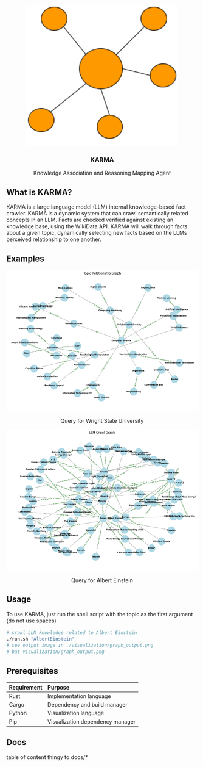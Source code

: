 
<p align="center">
  <a href="https://github.com/reesehatfield/karma">
    <img src="./docs/img/Logo.png" alt="Karma Logo" width="400" height="370">
  </a>
</p>

<h3 align="center"><strong>KARMA</strong></h3>

<p align="center">
    Knowledge Association and Reasoning Mapping Agent
  <br>
</p>

## What is KARMA?
KARMA is a large language model (LLM) internal knowledge-based fact crawler. KARMA is a dynamic system that can crawl semantically related concepts in an LLM. Facts are checked verified against existing an knowledge base, using the WikiData API. KARMA will walk through facts about a given topic, dynamically selecting new facts based on the LLMs perceived relationship to one another.

## Examples
<p align="center">
  <a href="https://github.com/reesehatfield/karma">
    <img src="./docs/img/wsu.png" alt="WSU KG" width="550" height="370">
  </a>
</p>
<p align="center">
    Query for Wright State University
  <br>
</p>
<!-------------------->
<p align="center">
  <a href="https://github.com/reesehatfield/karma">
    <img src="./docs/img/einstein.png" alt="WSU KG" width="550" height="370">
  </a>
</p>
<p align="center">
    Query for Albert Einstein
  <br>
</p>


## Usage
To use KARMA, just run the shell script with the topic as the first argument (do not use spaces)

```bash
# crawl LLM knowledge related to Albert Einstein
./run.sh "AlbertEinstein"
# see output image in ./visualization/graph_output.png
# bat visualization/graph_output.png
```



## Prerequisites

| Requirement | Purpose                          |
|:------------|:---------------------------------|
| Rust        | Implementation language          |
| Cargo       | Dependency and build manager     |
| Python      | Visualization language           |
| Pip         | Visualization dependency manager |



## Docs
table of content thingy to docs/*
